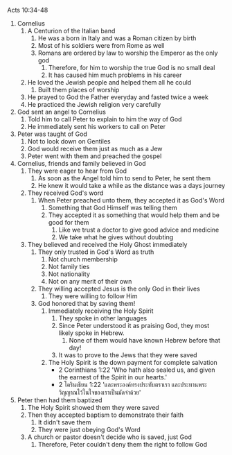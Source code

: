 Acts 10:34-48

1. Cornelius 
	1. A Centurion of the Italian band
		1. He was a born in Italy and was a Roman citizen by birth
		2. Most of his soldiers were from Rome as well
		3. Romans are ordered by law to worship the Emperor as the only god
			1. Therefore, for him to worship the true God is no small deal
			2. It has caused him much problems in his career 
	2. He loved the Jewish people and helped them all he could
		1. Built them places of worship
	3. He prayed to God the Father everyday and fasted twice a week
	4. He practiced the Jewish religion very carefully
2. God sent an angel to Cornelius
	1. Told him to call Peter to explain to him the way of God
	2. He immediately sent his workers to call on Peter
3. Peter was taught of God
	1. Not to look down on Gentiles
	2. God would receive them just as much as a Jew
	3. Peter went with them and preached the gospel
4. Cornelius, friends and family believed in God
	1. They were eager to hear from God
		1. As soon as the Angel told him to send to Peter, he sent them
		2. He knew it would take a while as the distance was a days journey
	2. They received God's word
		1. When Peter preached unto them, they accepted it as God's Word
			1. Something that God Himself was telling them
			2. They accepted it as something that would help them and be good for them
				1. Like we trust a doctor to give good advice and medicine
				2. We take what he gives without doubting
	3. They believed and received the Holy Ghost immediately
		1. They only trusted in God's Word as truth
			1. Not church membership
			2. Not family ties
			3. Not nationality
			4. Not on any merit of their own
		2. They willing accepted Jesus is the only God in their lives
			1. They were willing to follow Him
		3. God honored that by saving them!
			1. Immediately receiving the Holy Spirit
				1. They spoke in other languages
				2. Since Peter understood it as praising God, they most likely spoke in Hebrew. 
					1. None of them would have known Hebrew before that day!
				3. It was to prove to the Jews that they were saved
			2. The Holy Spirit is the down payment for complete salvation
				- 2 Corinthians 1:22 'Who hath also sealed us, and given the earnest of the Spirit in our hearts.'   
				- 2 โครินเธียน 1:22 'และพระองค์ทรงประทับตราเรา และประทานพระวิญญาณไว้ในใจของเราเป็นมัดจำด้วย'
5. Peter then had them baptized
	1. The Holy Spirit showed them they were saved
	2. Then they accepted baptism to demonstrate their faith
		1. It didn't save them
		2. They were just obeying God's Word
	3. A church or pastor doesn't decide who is saved, just God
		1. Therefore, Peter couldn't deny them the right to follow God